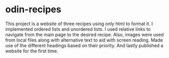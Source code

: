 # odin-recipes

This project is a website of three recipes using only html to format it.
I implemented ordered lists and unordered lists. I used relative links to navigate from the main page to the desired recipe. Also, images were used from local files along with alternative text to aid with screen reading. Made use of the different headings based on their priority. And lastly published a website for the first time.